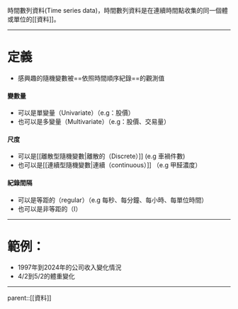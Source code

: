時間數列資料(Time series data)，時間數列資料是在連續時間點收集的同一個體或單位的[[資料]]。
- - -
# 定義
- 感興趣的隨機變數被==依照時間順序紀錄==的觀測值
#### 變數量
- 可以是單變量（Univariate）（e.g：股價）
- 也可以是多變量（Multivariate）（e.g：股價、交易量）
#### 尺度
- 可以是[[離散型隨機變數|離散的（Discrete）]] (e.g 車禍件數)
- 也可以是[[連續型隨機變數|連續（continuous）]] （e.g 甲醛濃度）
#### 紀錄間隔
- 可以是等距的（regular）（e.g 每秒、每分鐘、每小時、每單位時間）
- 也可以是非等距的（I）
- - -
# 範例：
- 1997年到2024年的公司收入變化情況
- 4/2到5/2的體重變化
- - -
parent::[[資料]]